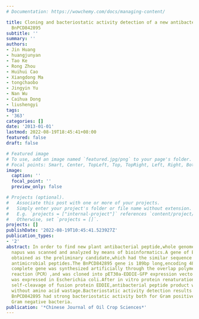 ```yaml
---
# Documentation: https://wowchemy.com/docs/managing-content/

title: Cloning and bacteriostatic activity detection of a new antibacterial peptide
  BnPCD842895
subtitle: ''
summary: ''
authors:
- Jin Huang
- huangjunyan
- Tao Ke
- Rong Zhou
- Huihui Cao
- Xiangdong Ma
- tongchaobo
- Jingyin Yu
- Nan Wu
- Caihua Dong
- liushengyi
tags:
- '363'
categories: []
date: '2013-01-01'
lastmod: 2022-08-19T18:45:41+08:00
featured: false
draft: false

# Featured image
# To use, add an image named `featured.jpg/png` to your page's folder.
# Focal points: Smart, Center, TopLeft, Top, TopRight, Left, Right, BottomLeft, Bottom, BottomRight.
image:
  caption: ''
  focal_point: ''
  preview_only: false

# Projects (optional).
#   Associate this post with one or more of your projects.
#   Simply enter your project's folder or file name without extension.
#   E.g. `projects = ["internal-project"]` references `content/project/deep-learning/index.md`.
#   Otherwise, set `projects = []`.
projects: []
publishDate: '2022-08-19T10:45:41.523927Z'
publication_types:
- '2'
abstract: In order to find new plant antibacterial peptide,whole genome of Brassica
  napus was scanned and analyzed by means of bioinformatics.A gene of BnPCD842895
  obtained as the preliminary candidate,which had the similar sequence as the known
  antimicrobial peptides.The BnPCD842895 gene is 189bp long,encoding 48 amino acids.The
  complete gene was synthesized artificially through the overlap polymerase chain
  reaction（PCR）,and was cloned into pET30a-EDDIE-GFP expression vector.The inclusion
  was expressed in Escherichia coli.After in vitro protein renaturation process and
  self-cleavage of fusion protein EDDIE,antibacterial peptide product was obtained
  without amino acid wastage.Bacteriostatic activity detection results showed that
  BnPCD842895 had strong bacteriostatic activity both for Gram positive bacteria and
  Gram negative bacteria.
publication: '*Chinese Journal of Oil Crop Sciences*'
---
```

